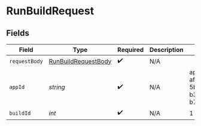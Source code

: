 # RunBuildRequest


## Fields

| Field                                                              | Type                                                               | Required                                                           | Description                                                        | Example                                                            |
| ------------------------------------------------------------------ | ------------------------------------------------------------------ | ------------------------------------------------------------------ | ------------------------------------------------------------------ | ------------------------------------------------------------------ |
| `requestBody`                                                      | [RunBuildRequestBody](../../Models/BuildV1/RunBuildRequestBody.md) | :heavy_check_mark:                                                 | N/A                                                                |                                                                    |
| `appId`                                                            | *string*                                                           | :heavy_check_mark:                                                 | N/A                                                                | app-af469a92-5b45-4565-b3c4-b79878de67d2                           |
| `buildId`                                                          | *int*                                                              | :heavy_check_mark:                                                 | N/A                                                                | 1                                                                  |